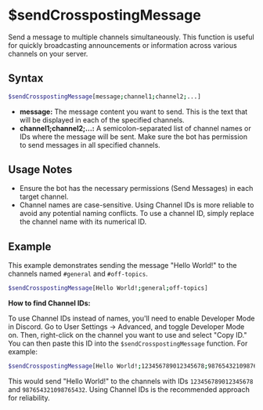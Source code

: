 # $sendCrosspostingMessage

Send a message to multiple channels simultaneously. This function is useful for quickly broadcasting announcements or information across various channels on your server.

## Syntax

```bash
$sendCrosspostingMessage[message;channel1;channel2;...]
```

*   **message:** The message content you want to send.  This is the text that will be displayed in each of the specified channels.
*   **channel1;channel2;...:**  A semicolon-separated list of channel names or IDs where the message will be sent. Make sure the bot has permission to send messages in all specified channels.

## Usage Notes

*   Ensure the bot has the necessary permissions (Send Messages) in each target channel.
*   Channel names are case-sensitive. Using Channel IDs is more reliable to avoid any potential naming conflicts. To use a channel ID, simply replace the channel name with its numerical ID.

## Example

This example demonstrates sending the message "Hello World!" to the channels named `#general` and `#off-topics`.

```bash
$sendCrosspostingMessage[Hello World!;general;off-topics]
```

**How to find Channel IDs:**

To use Channel IDs instead of names, you'll need to enable Developer Mode in Discord. Go to User Settings -> Advanced, and toggle Developer Mode on. Then, right-click on the channel you want to use and select "Copy ID."  You can then paste this ID into the `$sendCrosspostingMessage` function.  For example:

```bash
$sendCrosspostingMessage[Hello World!;123456789012345678;987654321098765432]
```

This would send "Hello World!" to the channels with IDs `123456789012345678` and `987654321098765432`.  Using Channel IDs is the recommended approach for reliability.
